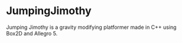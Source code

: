 # JumpingJimothy
Jumping Jimothy is a gravity modifying platformer made in C++ using Box2D and Allegro 5.
